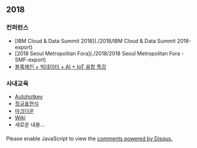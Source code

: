 <script async src="//pagead2.googlesyndication.com/pagead/js/adsbygoogle.js"></script>

<ins class="adsbygoogle"
     style="display:block; text-align:center;"
     data-ad-layout="in-article"
     data-ad-format="fluid"
     data-ad-client="ca-pub-9184373525576918"
     data-ad-slot="4673445327"></ins>

<script>
     (adsbygoogle = window.adsbygoogle || []).push({});
</script>

## 2018

### 컨퍼런스

- [IBM Cloud & Data Summit 2018](./2018/IBM Cloud & Data Summit 2018-export)
- [2018 Seoul Metropolitan Fora](./2018/2018 Seoul Metropolitan Fora - SMF-export)
- [블록체인 + 빅데이터 + AI + IoT 융합 특강](./2018/블록체인-빅데이터-AI-IoT-융합-특강-export)

### 사내교육

- [Autohotkey](./2018/Autohotkey-export)
- [정규표현식](./2018/Regex-export)
- [마크다운](./2018/Markdown-export)
- [Wiki](./2018/wiki-export)
- 새로운 내용...

<script async src="//pagead2.googlesyndication.com/pagead/js/adsbygoogle.js"></script>
<!-- 반응형 -->
<div style="text-align:center;margin-top:20px">
<ins class="adsbygoogle"
     style="display:block"
     data-ad-client="ca-pub-9184373525576918"
     data-ad-slot="1959714988"
     data-ad-format="auto"></ins></div>
<script>
(adsbygoogle = window.adsbygoogle || []).push({});
</script>

<div id="disqus_thread"></div>
<script>
var disqus*config = function () {
this.page.url = PAGE_URL; // Replace PAGE_URL with your page's canonical URL variable
this.page.identifier = PAGE_IDENTIFIER; // Replace PAGE_IDENTIFIER with your page's unique identifier variable
};
*/
(function() { // DON'T EDIT BELOW THIS LINE
var d = document, s = d.createElement('script');
s.src = 'https://jacegem.disqus.com/embed.js';
s.setAttribute('data-timestamp', +new Date());
(d.head || d.body).appendChild(s);
})();
</script>
<noscript>Please enable JavaScript to view the <a href="https://disqus.com/?ref_noscript">comments powered by Disqus.</a></noscript>
